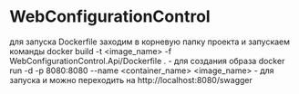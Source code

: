 # WebConfigurationControl

для запуска Dockerfile заходим в корневую папку проекта
и запускаем команды
docker build -t <image_name> -f WebConfigurationControl.Api/Dockerfile . - для создания образа
docker run -d -p 8080:8080 --name <container_name> <image_name> - для запуска
и можно переходить на http://localhost:8080/swagger
